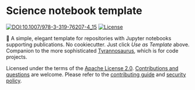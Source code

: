 # Science notebook template

[![DOI:10.1007/978-3-319-76207-4_15](https://zenodo.org/badge/DOI/10.1007/978-3-319-76207-4_15.svg)](https://doi.org/10.1007/978-3-319-76207-4_15)
[![License](https://img.shields.io/badge/License-Apache%202.0-blue.svg)](https://opensource.org/licenses/Apache-2.0)

🧪 A simple, elegant template for repositories with Jupyter notebooks supporting publications.
No cookiecutter. Just click _Use as Template_ above.
Companion to the more sophisticated [Tyrannosaurus](https://github.com/dmyersturnbull/tyrannosaurus), which is for code projects.

Licensed under the terms of the [Apache License 2.0](https://spdx.org/licenses/Apache-2.0.html).
[Contributions and questions](https://github.com/dmyersturnbull/science-notebook-template/issues) are welcome.
Please refer to the [contributing guide](https://github.com/dmyersturnbull/science-notebook-template/blob/main/CONTRIBUTING.md)
and [security policy](https://github.com/dmyersturnbull/science-notebook-template/blob/main/SECURITY.md).
